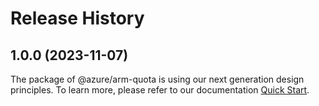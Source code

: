 # Release History
    
## 1.0.0 (2023-11-07)

The package of @azure/arm-quota is using our next generation design principles. To learn more, please refer to our documentation [Quick Start](https://aka.ms/js-track2-quickstart).
